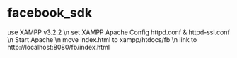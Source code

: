 # facebook_sdk

use XAMPP v3.2.2 \n
set XAMPP Apache Config httpd.conf & httpd-ssl.conf \n
Start Apache \n
move index.html to xampp/htdocs/fb \n
link to http://localhost:8080/fb/index.html


